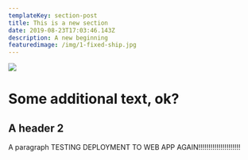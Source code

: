 ```yaml
---
templateKey: section-post
title: This is a new section
date: 2019-08-23T17:03:46.143Z
description: A new beginning
featuredimage: /img/1-fixed-ship.jpg
---
```

![](/img/14_replacement-section-rev2_t.jpg)

# Some additional text, ok?

## A header 2

A paragraph 
TESTING DEPLOYMENT TO WEB APP AGAIN!!!!!!!!!!!!!!!!!!!!!

